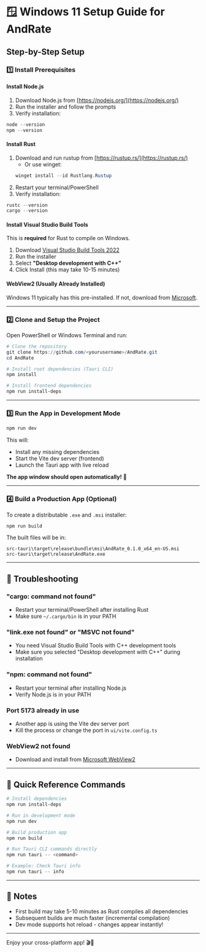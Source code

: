 # 🪟 Windows 11 Setup Guide for AndRate

## Step-by-Step Setup

### 1️⃣ Install Prerequisites

#### Install Node.js
1. Download Node.js from [https://nodejs.org/](https://nodejs.org/)
2. Run the installer and follow the prompts
3. Verify installation:
```powershell
node --version
npm --version
```

#### Install Rust
1. Download and run rustup from [https://rustup.rs/](https://rustup.rs/)
   - Or use winget:
   ```powershell
   winget install --id Rustlang.Rustup
   ```
2. Restart your terminal/PowerShell
3. Verify installation:
```powershell
rustc --version
cargo --version
```

#### Install Visual Studio Build Tools
This is **required** for Rust to compile on Windows.

1. Download [Visual Studio Build Tools 2022](https://visualstudio.microsoft.com/downloads/#build-tools-for-visual-studio-2022)
2. Run the installer
3. Select **"Desktop development with C++"**
4. Click Install (this may take 10-15 minutes)

#### WebView2 (Usually Already Installed)
Windows 11 typically has this pre-installed. If not, download from [Microsoft](https://developer.microsoft.com/en-us/microsoft-edge/webview2/).

---

### 2️⃣ Clone and Setup the Project

Open PowerShell or Windows Terminal and run:

```powershell
# Clone the repository
git clone https://github.com/<yourusername>/AndRate.git
cd AndRate

# Install root dependencies (Tauri CLI)
npm install

# Install frontend dependencies
npm run install-deps
```

---

### 3️⃣ Run the App in Development Mode

```powershell
npm run dev
```

This will:
- Install any missing dependencies
- Start the Vite dev server (frontend)
- Launch the Tauri app with live reload

**The app window should open automatically!** 🎉

---

### 4️⃣ Build a Production App (Optional)

To create a distributable `.exe` and `.msi` installer:

```powershell
npm run build
```

The built files will be in:
```
src-tauri\target\release\bundle\msi\AndRate_0.1.0_x64_en-US.msi
src-tauri\target\release\AndRate.exe
```

---

## 🐛 Troubleshooting

### "cargo: command not found"
- Restart your terminal/PowerShell after installing Rust
- Make sure `~/.cargo/bin` is in your PATH

### "link.exe not found" or "MSVC not found"
- You need Visual Studio Build Tools with C++ development tools
- Make sure you selected "Desktop development with C++" during installation

### "npm: command not found"
- Restart your terminal after installing Node.js
- Verify Node.js is in your PATH

### Port 5173 already in use
- Another app is using the Vite dev server port
- Kill the process or change the port in `ui/vite.config.ts`

### WebView2 not found
- Download and install from [Microsoft WebView2](https://developer.microsoft.com/en-us/microsoft-edge/webview2/)

---

## 🚀 Quick Reference Commands

```powershell
# Install dependencies
npm run install-deps

# Run in development mode
npm run dev

# Build production app
npm run build

# Run Tauri CLI commands directly
npm run tauri -- <command>

# Example: Check Tauri info
npm run tauri -- info
```

---

## 📝 Notes

- First build may take 5-10 minutes as Rust compiles all dependencies
- Subsequent builds are much faster (incremental compilation)
- Dev mode supports hot reload - changes appear instantly!

---

Enjoy your cross-platform app! 🎬🎌

